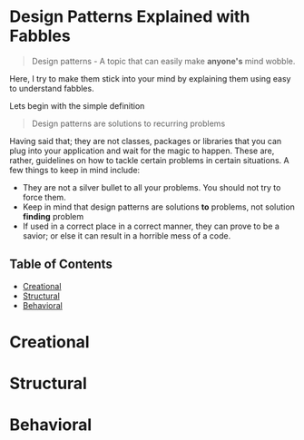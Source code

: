 Design Patterns Explained with Fabbles
=====================================

> Design patterns - A topic that can easily make **anyone's** mind wobble.

Here, I try to make them stick into your mind by explaining them using easy to understand fabbles.

Lets begin with the simple definition

> Design patterns are solutions to recurring problems

Having said that; they are not classes, packages or libraries that you can plug into your application and wait for the magic to happen. These are, rather, guidelines on how to tackle certain problems in certain situations. A few things to keep in mind include:

- They are not a silver bullet to all your problems. You should not try to force them.
- Keep in mind that design patterns are solutions **to** problems, not solution **finding** problem
- If used in a correct place in a correct manner, they can prove to be a savior; or else it can result in a horrible mess of a code.

## Table of Contents

* [Creational](#creational)
* [Structural](#structural)
* [Behavioral](#behavioral)


Creational
===================
Structural
===================
Behavioral
===================